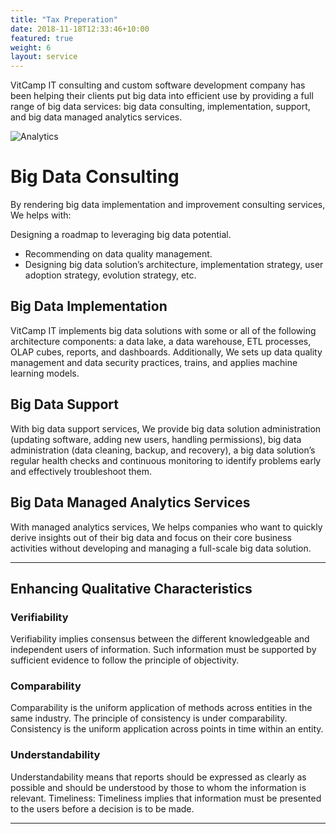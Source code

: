 ```yaml
---
title: "Tax Preperation"
date: 2018-11-18T12:33:46+10:00
featured: true
weight: 6
layout: service
---
```


VitCamp IT consulting and custom software development company has been helping their clients put big data into efficient use by providing a full range of big data services: big data consulting, implementation, support, and big data managed analytics services.

![Analytics](/images/austin-distel-nGc5RT2HmF0-unsplash.jpg)

# Big Data Consulting 

By rendering big data implementation and improvement consulting services, We helps with:

Designing a roadmap to leveraging big data potential.
- Recommending on data quality management.
- Designing big data solution’s architecture, implementation strategy, user adoption strategy, evolution strategy, etc.

## Big Data Implementation

VitCamp IT implements big data solutions with some or all of the following architecture components: a data lake, a data warehouse, ETL processes, OLAP cubes, reports, and dashboards. Additionally, We sets up data quality management and data security practices, trains, and applies machine learning models.

## Big Data Support

With big data support services, We provide big data solution administration (updating software, adding new users, handling permissions), big data administration (data cleaning, backup, and recovery), a big data solution’s regular health checks and continuous monitoring to identify problems early and effectively troubleshoot them.

## Big Data Managed Analytics Services

With managed analytics services, We helps companies who want to quickly derive insights out of their big data and focus on their core business activities without developing and managing a full-scale big data solution.

---

## Enhancing Qualitative Characteristics

### Verifiability
Verifiability implies consensus between the different knowledgeable and independent users of information. Such information must be supported by sufficient evidence to follow the principle of objectivity.

### Comparability
Comparability is the uniform application of methods across entities in the same industry. The principle of consistency is under comparability. Consistency is the uniform application across points in time within an entity.

### Understandability
Understandability means that reports should be expressed as clearly as possible and should be understood by those to whom the information is relevant.
Timeliness: Timeliness implies that information must be presented to the users before a decision is to be made.

---
